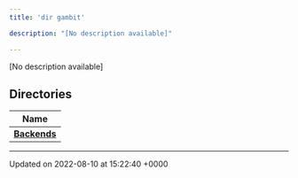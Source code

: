 ```yaml
---
title: 'dir gambit'

description: "[No description available]"

---
```







[No description available]

## Directories

| Name           |
| -------------- |
| **[Backends](/documentation/code/gambit_2.2/files/dir_94530e5422bd43b2adb400803b187563/#dir-backends)**  |






-------------------------------

Updated on 2022-08-10 at 15:22:40 +0000
